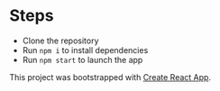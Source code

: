 # Steps

- Clone the repository
- Run `npm i` to install dependencies
- Run `npm start` to launch the app

This project was bootstrapped with [Create React App](https://github.com/facebook/create-react-app).

